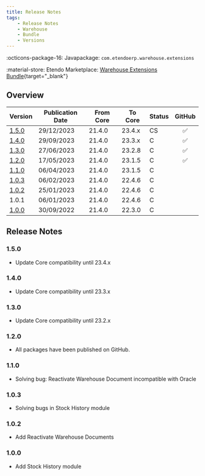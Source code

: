 ```yaml
---
title: Release Notes
tags:
    - Release Notes
    - Warehouse
    - Bundle
    - Versions
---
```

:octicons-package-16: Javapackage: `com.etendoerp.warehouse.extensions`

:material-store: Etendo Marketplace:  [Warehouse Extensions Bundle](https://marketplace.etendo.cloud/#/product-details?module=EFDA39668E2E4DF2824FFF0A905E6A95){target="_blank"}

## Overview

| Version | Publication Date | From Core | To Core| Status | GitHub|
| --- | --- | --- | --- | --- | :---: |
| [1.5.0](/whats-new/release-notes/etendo-classic/bundles/warehouse-extensions/release-notes/#150) | 29/12/2023 | 21.4.0 | 23.4.x | CS | :white_check_mark:	|
| [1.4.0](/whats-new/release-notes/etendo-classic/bundles/warehouse-extensions/release-notes/#140) | 29/09/2023 | 21.4.0 | 23.3.x | C  | :white_check_mark:	|
| [1.3.0](/whats-new/release-notes/etendo-classic/bundles/warehouse-extensions/release-notes/#130) | 27/06/2023 | 21.4.0 | 23.2.8 | C  | :white_check_mark:	|
| [1.2.0](/whats-new/release-notes/etendo-classic/bundles/warehouse-extensions/release-notes/#120) | 17/05/2023 | 21.4.0 | 23.1.5 | C  | :white_check_mark:	|
| [1.1.0](/whats-new/release-notes/etendo-classic/bundles/warehouse-extensions/release-notes/#120) | 06/04/2023 | 21.4.0 | 23.1.5 | C  |					|
| [1.0.3](/whats-new/release-notes/etendo-classic/bundles/warehouse-extensions/release-notes/#103) | 06/02/2023 | 21.4.0 | 22.4.6 | C  |					|
| [1.0.2](/whats-new/release-notes/etendo-classic/bundles/warehouse-extensions/release-notes/#102) | 25/01/2023 | 21.4.0 | 22.4.6 | C  |					|
| 1.0.1 | 06/01/2023 | 21.4.0 | 22.4.6 | C  |					|
| [1.0.0](/whats-new/release-notes/etendo-classic/bundles/warehouse-extensions/release-notes/#100) | 30/09/2022 | 21.4.0 | 22.3.0 | C  |					|

## Release Notes

### 1.5.0
- Update Core compatibility until 23.4.x
### 1.4.0
- Update Core compatibility until 23.3.x
### 1.3.0
- Update Core compatibility until 23.2.x
### 1.2.0
- All packages have been published on GitHub.
### 1.1.0
- Solving bug: Reactivate Warehouse Document incompatible with Oracle
### 1.0.3
- Solving bugs in Stock History module
### 1.0.2
- Add Reactivate Warehouse Documents
### 1.0.0
- Add Stock History module